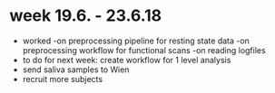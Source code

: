 # week 19.6. - 23.6.18 
- worked -on preprocessing pipeline for resting state data
       -on preprocessing workflow for functional scans
       -on reading logfiles
- to do for next week:  create workflow for 1 level analysis
- send saliva samples to Wien
- recruit more subjects
